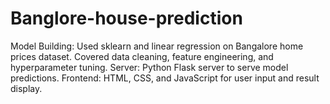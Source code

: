 # Banglore-house-prediction
Model Building: Used sklearn and linear regression on Bangalore home prices dataset. Covered data cleaning, feature engineering, and hyperparameter tuning. Server: Python Flask server to serve model predictions. Frontend: HTML, CSS, and JavaScript for user input and result display.
